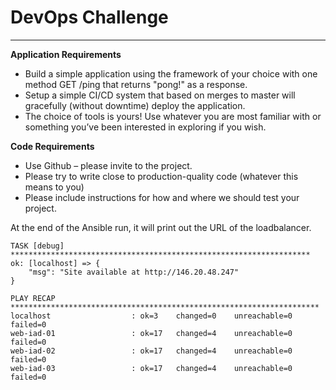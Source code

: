 # DevOps Challenge
---------
**Application Requirements**

- Build a simple application using the framework of your choice with one method GET /ping that returns "pong!" as a response.
- Setup a simple CI/CD system that based on merges to master will gracefully (without downtime) deploy the application.
- The choice of tools is yours!  Use whatever you are most familiar with or something you’ve been interested in exploring if you wish.

**Code Requirements**
- Use Github – please invite <users> to the project.
- Please try to write close to production-quality code (whatever this means to you)
- Please include instructions for how and where we should test your project.

At the end of the Ansible run, it will print out the URL of the loadbalancer.
```
TASK [debug] *******************************************************************
ok: [localhost] => {
    "msg": "Site available at http://146.20.48.247"
}

PLAY RECAP *********************************************************************
localhost                  : ok=3    changed=0    unreachable=0    failed=0
web-iad-01                 : ok=17   changed=4    unreachable=0    failed=0
web-iad-02                 : ok=17   changed=4    unreachable=0    failed=0
web-iad-03                 : ok=17   changed=4    unreachable=0    failed=0
```
